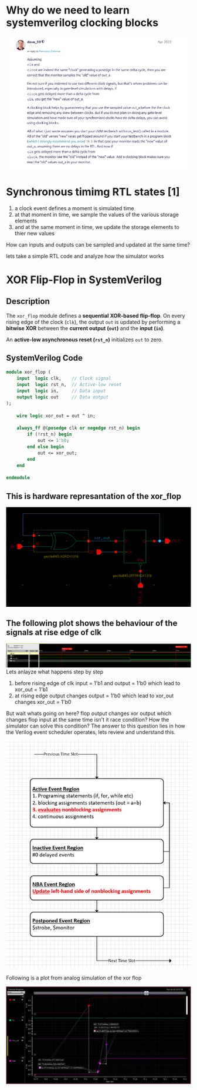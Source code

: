 # Why do we need to learn systemverilog clocking blocks  #
![clocking blocks neccessity](/figures/dave_rich_refer_clocking_blocks_necessity.png "clocking blocks neccessity")

# Synchronous timimg RTL states [1] #
1. a clock event defines a moment is simulated time
2. at that moment in time, we sample the values of the various storage elements
3. and at the same moment in time, we update the storage elements to thier new values

How can inputs and outputs can be sampled and updated at the same time?

lets take a simple RTL code and analyze how the simulator works

# XOR Flip-Flop in SystemVerilog

## Description
The `xor_flop` module defines a **sequential XOR-based flip-flop**. On every rising edge of the clock (`clk`), the output `out` is updated by performing a **bitwise XOR** between the **current output (`out`)** and the **input (`in`)**.

An **active-low asynchronous reset (`rst_n`)** initializes `out` to zero.

## SystemVerilog Code
```systemverilog
module xor_flop (
    input  logic clk,    // Clock signal
    input  logic rst_n,  // Active-low reset
    input  logic in,     // Data input
    output logic out     // Data output
);

    wire logic xor_out = out ^ in;

    always_ff @(posedge clk or negedge rst_n) begin
        if (!rst_n) begin
            out <= 1'b0;
        end else begin
            out <= xor_out;
        end
    end

endmodule
```
## This is hardware represantation of the xor_flop ##
![xor flop](/figures/xor_ff.png "xor flop")

## The following plot shows the behaviour of the signals at rise edge of clk ##
![xor flop_plot](/figures/xor_ff_plot.png "xor flop plot")
Lets anlayze what happens step by step
1. before rising edge of clk input = 1'b1 and output = 1'b0 which lead to xor_out = 1'b1
2. at rising edge output changes output = 1'b0 which lead to xor_out changes xor_out = 1'b0

But wait whats going on here?
flop output changes xor output which changes flop input at the same time isn't it race condition?
How the simulator can solve this condition?
The answer to this question lies in how the Verilog event scheduler operates, lets review and understand this.

![verilog event scheduler](/figures/verilog_event_scheduler.png "verilog event scheduler")

Following is a plot from analog simulation of the xor flop

![xor flop_analog_plot](/figures/xor_ff_analog_plot.png "xor flop analog_plot")



